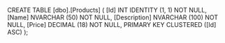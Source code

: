 

CREATE TABLE [dbo].[Products] (
    [Id]          INT            IDENTITY (1, 1) NOT NULL,
    [Name]        NVARCHAR (50)  NOT NULL,
    [Description] NVARCHAR (100) NOT NULL,
    [Price]       DECIMAL (18)   NOT NULL,
    PRIMARY KEY CLUSTERED ([Id] ASC)
);

